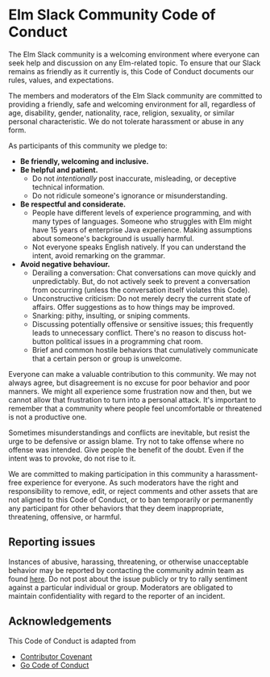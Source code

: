 # Elm Slack Community Code of Conduct

The Elm Slack community is a welcoming environment where everyone can seek help and discussion on any Elm-related topic.
To ensure that our Slack remains as friendly as it currently is, this Code of Conduct documents our rules, values, and
expectations.

The members and moderators of the Elm Slack community are committed to providing a friendly, safe and welcoming
environment for all, regardless of age, disability, gender, nationality, race, religion, sexuality, or similar personal
characteristic. We do not tolerate harassment or abuse in any form.

As participants of this community we pledge to:

- __Be friendly, welcoming and inclusive.__
- __Be helpful and patient.__
  - Do not _intentionally_ post inaccurate, misleading, or deceptive technical information.
  - Do not ridicule someone's ignorance or misunderstanding.
- __Be respectful and considerate.__
  - People have different levels of experience programming, and with many types of languages. Someone who struggles with
    Elm might have 15 years of enterprise Java experience. Making assumptions about someone's background is usually
    harmful.
  - Not everyone speaks English natively. If you can understand the intent, avoid remarking on the grammar.
- __Avoid negative behaviour.__
  - Derailing a conversation: Chat conversations can move quickly and unpredictably. But, do not actively seek to
    prevent a conversation from occurring (unless the conversation itself violates this Code).
  - Unconstructive criticism: Do not merely decry the current state of affairs. Offer suggestions as to how things may
    be improved.
  - Snarking: pithy, insulting, or sniping comments.
  - Discussing potentially offensive or sensitive issues; this frequently leads to unnecessary conflict. There's no
    reason to discuss hot-button political issues in a programming chat room.
  - Brief and common hostile behaviors that cumulatively communicate that a certain person or group is
    unwelcome.

Everyone can make a valuable contribution to this community. We may not always agree, but disagreement is no excuse for
poor behavior and poor manners. We might all experience some frustration now and then, but we cannot allow that
frustration to turn into a personal attack. It's important to remember that a community where people feel uncomfortable
or threatened is not a productive one.

Sometimes misunderstandings and conflicts are inevitable, but resist the urge to be defensive or assign blame. Try not to
take offense where no offense was intended. Give people the benefit of the doubt. Even if the intent was to provoke, do
not rise to it.

We are committed to making participation in this community a harassment-free experience for everyone. As such moderators
have the right and responsibility to remove, edit, or reject comments and other assets that are not aligned to this Code
of Conduct, or to ban temporarily or permanently any participant for other behaviors that they deem inappropriate,
threatening, offensive, or harmful.

## Reporting issues

Instances of abusive, harassing, threatening, or otherwise unacceptable behavior may be reported by contacting the
community admin team as found [here](https://github.com/elm-community/slack#admins). Do not post about the issue publicly or try to rally sentiment against a
particular individual or group. Moderators are obligated to maintain confidentiality with regard to the reporter of an
incident.

## Acknowledgements

This Code of Conduct is adapted from
- [Contributor Covenant](https://github.com/ContributorCovenant/contributor_covenant)
- [Go Code of Conduct](https://golang.org/conduct)
